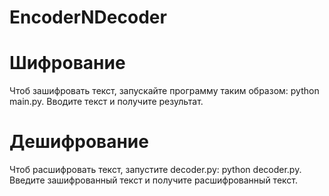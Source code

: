 # EncoderNDecoder
# Шифрование
Чтоб зашифровать текст, запускайте программу таким образом: python main.py. Вводите текст и получите результат.
# Дешифрование
Чтоб расшифровать текст, запустите decoder.py: python decoder.py. Введите зашифрованный текст и получите расшифрованный текст.
